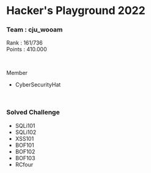 # Hacker's Playground 2022

### Team : cju_wooam

Rank : 161/736 <br>
Points : 410.000

<br>

Member
- CyberSecurityHat

<br>

### Solved Challenge
- SQLi101
- SQLi102
- XSS101
- BOF101
- BOF102
- BOF103
- RCfour
